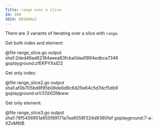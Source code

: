 ```yaml
---
Title: range over a slice
Id: 108
SOId: 801000u1
---
```


There are 3 variants of iterating over a slice with `range`.

Get both index and element:

@file range_slice.go output sha1:2ded46ad62184aeea83fcba0dad1894edbca7346 goplayground:zfEKPYXstD2

Get only index:

@file range_slice2.go output sha1:af0b705bd8f95b08de6d9c6d25e64c5d7dcf5db9 goplayground:wV37dXDNbww

Get only element:

@file range_slice3.go output sha1:79f5456951a855f89171a7ea9058f324d9360faf goplayground:7-a-XZxM6tB
